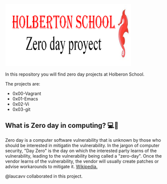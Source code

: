 <img src="images/00-zeroday.png" width="80%" height="200">

In this repository you will find zero day projects at Holberon School.

The projects are:
- 0x00-Vagrant
- 0x01-Emacs
- 0x02-Vi
- 0x03-git

## What is Zero day in computing? :computer::closed_lock_with_key:

Zero day is a computer software vulnerability that is unknown by those who should be interested in mitigatin the vulnerability.
In the jargon of computer security, "Day Zero" is the day on which the interested party learns of the vulnerability, leading to the vulnerability being called a "zero-day". Once the vendor learns of the vulnerability, the vendor will usually create patches or advise workarounds to mitigate it. <a href="https://en.wikipedia.org/wiki/Zero-day_(computing)">Wikipedia.</a>

@laucavv collaborated in this project.
